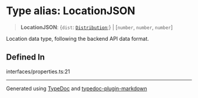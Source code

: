 # Type alias: LocationJSON

> **LocationJSON**: \{`dist`: [`Distribution`](../../../../namespace.Models/namespaces/namespace.Distribution/classes/class.Distribution.md);} \| [`number`, `number`, `number`]

Location data type, following the backend API data format.

## Defined In

interfaces/properties.ts:21

---

Generated using [TypeDoc](https://typedoc.org/) and [typedoc-plugin-markdown](https://www.npmjs.com/package/typedoc-plugin-markdown)
